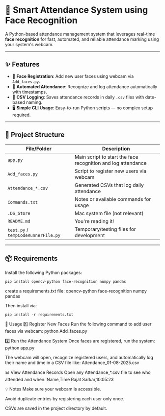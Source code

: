 # 📸 Smart Attendance System using Face Recognition

A Python-based attendance management system that leverages real-time **face recognition** for fast, automated, and reliable attendance marking using your system's webcam.

---

## ✨ Features

- 🔐 **Face Registration**: Add new user faces using webcam via `Add_faces.py`.
- 🤖 **Automated Attendance**: Recognize and log attendance automatically with timestamps.
- 🧾 **CSV Logging**: Saves attendance records in daily `.csv` files with date-based naming.
- 🖥️ **Simple CLI Usage**: Easy-to-run Python scripts — no complex setup required.

---

## 📁 Project Structure

| File/Folder               | Description                                           |
|--------------------------|-------------------------------------------------------|
| `app.py`                 | Main script to start the face recognition and log attendance |
| `Add_faces.py`           | Script to register new users via webcam              |
| `Attendance_*.csv`       | Generated CSVs that log daily attendance             |
| `Commands.txt`           | Notes or available commands for usage                |
| `.DS_Store`              | Mac system file (not relevant)                       |
| `README.md`              | You're reading it!                                   |
| `test.py` / `tempCodeRunnerFile.py` | Temporary/testing files for development        |

---

## 📦 Requirements

Install the following Python packages:

```bash
pip install opencv-python face-recognition numpy pandas
```
create a requirements.txt file:
opencv-python
face-recognition
numpy
pandas

Then install via:
```
pip install -r requirements.txt
```
🚀 Usage
1️⃣ Register New Faces
Run the following command to add user faces via webcam:
python Add_faces.py

2️⃣ Run the Attendance System
Once faces are registered, run the system:
python app.py

The webcam will open, recognize registered users, and automatically log their name and time in a CSV file like:
Attendance_01-08-2025.csv

📊 View Attendance Records
Open any Attendance_*.csv file to see who attended and when:
Name,Time
Rajat Sarkar,10:05:23


💡 Notes
Make sure your webcam is accessible.

Avoid duplicate entries by registering each user only once.

CSVs are saved in the project directory by default.
